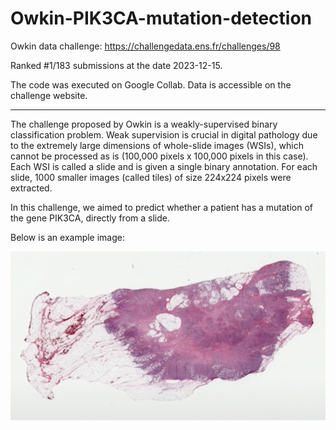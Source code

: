 # Owkin-PIK3CA-mutation-detection

Owkin data challenge: https://challengedata.ens.fr/challenges/98

Ranked #1/183 submissions at the date 2023-12-15.

The code was executed on Google Collab. Data is accessible on the challenge website.

----

The challenge proposed by Owkin is a weakly-supervised binary classification problem. Weak supervision is crucial in digital pathology due to the extremely large dimensions of whole-slide images (WSIs), which cannot be processed as is (100,000 pixels x 100,000 pixels in this case). Each WSI is called a slide and is given a single binary annotation. For each slide, 1000 smaller images (called tiles) of size 224x224 pixels were extracted. 

In this challenge, we aimed to predict whether a patient has a mutation of the gene PIK3CA, directly from a slide.

Below is an example image:

![Example Image](images/full_size.png)

